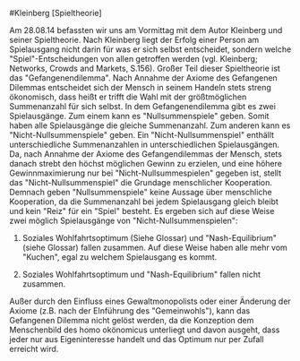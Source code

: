 #Kleinberg [Spieltheorie]

Am 28.08.14 befassten wir uns am Vormittag mit dem Autor Kleinberg und seiner Spieltheorie. Nach Kleinberg liegt der Erfolg einer Person am Spielausgang nicht darin für was er sich selbst entscheidet, sondern welche "Spiel"-Entscheidungen von allen getroffen werden (vgl. Kleinberg; Networks, Crowds and Markets, S.156).
Großer Teil dieser Spieltheorie ist das "Gefangenendilemma".
Nach Annahme der Axiome des Gefangenen Dilemmas entscheidet sich der Mensch in seinem Handeln stets streng ökonomisch, dass heißt er trifft die Wahl mit der größtmöglichen Summenanzahl für sich selbst.
In dem Gefangenendilemma gibt es zwei Spielausgänge.
Zum einem kann es "Nullsummenspiele" geben.
Somit haben alle Spielausgänge die gleiche Summenanzahl.
Zum anderen kann es "Nicht-Nullsummenspiele" geben.
Ein "Nicht-Nullsummenspiel" enthällt unterschiedliche Summenanzahlen in unterschiedlichen Spielausgängen.
Da, nach Annahme der Axiome des Gefangendilemmas der Mensch, stets danach strebt den höchst möglichen Gewinn zu erzielen, und eine höhere Gewinnmaximierung nur bei "Nicht-Nullsummespielen" gegeben ist, stellt das "Nicht-Nullsummenspiel" die Grundage menschlicher Kooperation.
Demnach geben "Nullsummenspiele" keine Aussage über menschliche Kooperation, da die Summenanzahl bei jedem Spielausgang gleich bleibt und kein "Reiz" für ein "Spiel" besteht.
Es ergeben sich auf diese Weise zwei möglich Spielausgänge von "Nicht-Nullsummenspielen":

1. Soziales Wohlfahrtsoptimum (Siehe Glossar) und "Nash-Equilibrium" (siehe Glossar) fallen zusammen.
Auf diese Weise haben alle mehr vom "Kuchen", egal zu welchem Spielausgang es kommt.

2. Soziales Wohlfahrtsoptimum und "Nash-Equilibrium" fallen nicht zusammen.


Außer durch den Einfluss eines Gewaltmonopolists oder einer Änderung der Axiome (z.B. nach der EInführung des "Gemeinwohls"), kann das Gefangenen Dilemma nicht gelöst werden, da die Konzeption dem Menschenbild des homo okönomicus unterliegt und davon ausgeht, dass jeder nur aus Eigeninteresse handelt und das Optimum nur per Zufall erreicht wird.
